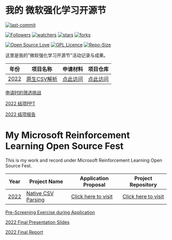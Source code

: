 # 我的 微软强化学习开源节

[![last-commit](https://img.shields.io/github/last-commit/HollowMan6/My-Microsoft-Reinforcement-Learning-Open-Source-Fest)](../../graphs/commit-activity)

[![Followers](https://img.shields.io/github/followers/HollowMan6?style=social)](https://github.com/HollowMan6?tab=followers)
[![watchers](https://img.shields.io/github/watchers/HollowMan6/My-Microsoft-Reinforcement-Learning-Open-Source-Fest?style=social)](../../watchers)
[![stars](https://img.shields.io/github/stars/HollowMan6/My-Microsoft-Reinforcement-Learning-Open-Source-Fest?style=social)](../../stargazers)
[![forks](https://img.shields.io/github/forks/HollowMan6/My-Microsoft-Reinforcement-Learning-Open-Source-Fest?style=social)](../../network/members)

[![Open Source Love](https://img.shields.io/badge/-%E2%9D%A4%20Open%20Source-Green?style=flat-square&logo=Github&logoColor=white&link=https://hollowman6.github.io/fund.html)](https://hollowman6.github.io/fund.html)
[![GPL Licence](https://img.shields.io/badge/license-GPL-blue)](https://opensource.org/licenses/GPL-3.0/)
[![Repo-Size](https://img.shields.io/github/repo-size/HollowMan6/My-Microsoft-Reinforcement-Learning-Open-Source-Fest.svg)](../../archive/master.zip)

这里是我的"微软强化学习开源节"活动记录与成果。

|  年份   |  项目名称 | 申请材料 | 项目仓库 |
|  ----  | ----  |  ----  | ----  |
| [2022](https://www.microsoft.com/en-us/research/academic-program/rl-open-source-fest/)  | [原生CSV解析](https://vowpalwabbit.org/rlos/2022/projects#native-csv-parsing) | [点此访问](proposal.md) | [点此访问](https://github.com/HollowMan6/vowpal_wabbit) |

[申请时的筛选挑战](https://github.com/HollowMan6/vowpal_wabbit/commit/41b6d4c4eef65b94734bd0c228fde2b15d8a2ff5)

[2022 结项PPT](slides.pptx)

[2022 结项报告](report.md)

# My Microsoft Reinforcement Learning Open Source Fest
This is my work and record under Microsoft Reinforcement Learning Open Source Fest.

|  Year   |  Project Name  |  Application Proposal  | Project Repository  |
|  ----  | ----  |  ----  | ----  |
| [2022](https://www.microsoft.com/en-us/research/academic-program/rl-open-source-fest/)  | [Native CSV Parsing](https://vowpalwabbit.org/rlos/2022/projects#native-csv-parsing) | [Click here to visit](proposal.md) | [Click here to visit](https://github.com/HollowMan6/vowpal_wabbit) |

[Pre-Screening Exercise during Application](https://github.com/HollowMan6/vowpal_wabbit/commit/41b6d4c4eef65b94734bd0c228fde2b15d8a2ff5)

[2022 Final Presentation Slides](slides.pptx)

[2022 Final Report](report.md)
